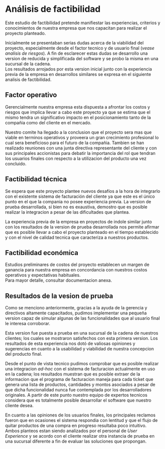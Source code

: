 # Análisis de factibilidad

Este estudio de factibilidad pretende manifiestar las experiencias, criterios y conocimientos de nuestra empresa que nos capacitan para realizar el proyecto planteado.

Inicialmente se presentaban serias dudas acerca de la viabilidad del proyecto, especialmente desde el factor tecnico y de usuario final (*vease analisis de riesgos*). A fin de esclarecer estas dudas se desarrollo una version de reducida y simplificada del software y se probo la misma en una sucursal de la cadena.  
Los resultados arrojados por esta version inicial junto con la experiencia previa de la empresa en desarrollos similares se expresa en el siguiente analisis de factibilidad.  

## Factor operativo

Gerencialmente nuestra empresa esta dispuesta a afrontar los costos y riesgos que implica llevar a cabo este proyecto ya que se estima que el mismo tendra un significativo impacto en el posicionamiento tanto de la compañia como del cliente en el mercado.

Nuestro comite ha llegado a la conclusion que el proyecto sera mas que viable en terminos operativos y proveera un gran crecimiento profesional lo cual sera beneficioso para el futuro de la compañia. Tambien se han realizado reuniones con una junta directiva representante del cliente y con sus principales accionistas para debatir la importancia del rol que tendran los usuarios finales con respecto a la utilizacion del producto una vez concluido.

## Factibilidad técnica

Se espera que este proyecto plantee nuevos desafíos a la hora de integrarlo con el existente sistema de facturación del cliente ya que este es el único punto en el que la compania no posee experiencia previa. La version de prueba desarrollada, si bien no es exaustiva, demostro que es posible realizar la integracion a pesar de las dificultades que plantea.

La experiencia previa de la empresa en proyectos de indole similar junto con los resultados de la version de prueba desarrollada nos permite afirmar que es posible llevar a cabo el proyecto planteado en el tiempo establecido y con el nivel de calidad tecnica que caracteriza a nuestros productos.  

## Factibilidad económica

Estudios preliminares de costos del proyecto establecen un margen de ganancia para nuestra empresa en concordancia con nuestros costos operativos y expectativas habituales.  
Para mayor detalle, consultar documentacion anexa. 

## Resultados de la vesion de prueba

Como se menciono anteriormente, gracias a la ayuda de la gerencia y directivos altamente capacitados, pudimos implementar una pequeña version capaz de simular algunas de las funcionalidades que al usuario final le interesa corroborar.

Esta version fue puesta a prueba en una sucursal de la cadena de nuestros clientes; los cuales se mostraron satisfechos con esta primera version. Los resultados de esta experiencia nos dotó de valiosas opiniones y sugerencias en cuanto a la usabilidad y viabilidad de nuestra concepcion del producto final.

Desde el punto de vista tecnico pudimos comprobar que es posible realizar una integracion _ad-hoc_ con el sistema de facturacion actualmente en uso en la cadena; los resultados muestran que es posible extraer de la informacion que el programa de facturacion maneja para cada ticket que genera una lista de productos, cantidades y montos asociados a pesar de que dicha funcionalidad nunca fue contemplada por los desarrolladores originales. A partir de este punto nuestro equipo de expertos tecnicos considera que es totalmente posible desarrollar el software que nuestro cliente desea.

En cuanto a las opiniones de los usuarios finales, los principales reclamos fueron que en ocasiones el sistema respondia con lentitud y que el flujo de quitar productos de una compra en progreso resultaba poco intuitivo.  
Ambos planteos estan siendo analizados por el personal de _User Experience_ y se acordo con el cliente realizar otra instancia de prueba en una sucursal diferente a fin de evaluar las soluciones que propongan. 